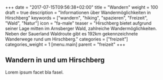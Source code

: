 +++
date = "2017-07-15T09:56:38+02:00"
title = "Wandern"
weight = 100
draft = true
description = "Informationen über Wandermöglichkeiten in Hirschberg"
keywords = ["wandern", "hiking", "spazieren", "Freizeit", "Wald", "Natur"]
icon = "fa-male"
teaser = "Hirschberg bietet aufgrund seiner Lage mitten im Arnsberger Wald, zahlreiche Wandermöglichkeiten. Neben der Sauerland Waldroute gibt es 192km gekennzeichnete Wanderwege rund um Hirschberg."
categories = ["freizeit"]
categories_weight = 1
[menu.main]
    parent = "freizeit"
+++

## Wandern in und um Hirschberg

Lorem ipsum facet bla fasel.

